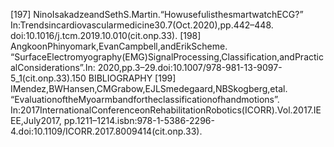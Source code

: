 [197] NinoIsakadzeandSethS.Martin.“HowusefulisthesmartwatchECG?”
In:Trendsincardiovascularmedicine30.7(Oct.2020),pp.442–448.
doi:10.1016/j.tcm.2019.10.010(cit.onp.33).
[198] AngkoonPhinyomark,EvanCampbell,andErikScheme.
“SurfaceElectromyography(EMG)SignalProcessing,Classification,andPracticalConsiderations”.In:
2020,pp.3–29.doi:10.1007/978-981-13-9097-5_1(cit.onp.33).150 BIBLIOGRAPHY
[199] IMendez,BWHansen,CMGrabow,EJLSmedegaard,NBSkogberg,etal.
“EvaluationoftheMyoarmbandfortheclassificationofhandmotions”.
In:2017InternationalConferenceonRehabilitationRobotics(ICORR).Vol.2017.IEEE,July2017,
pp.1211–1214.isbn:978-1-5386-2296-4.doi:10.1109/ICORR.2017.8009414(cit.onp.33).